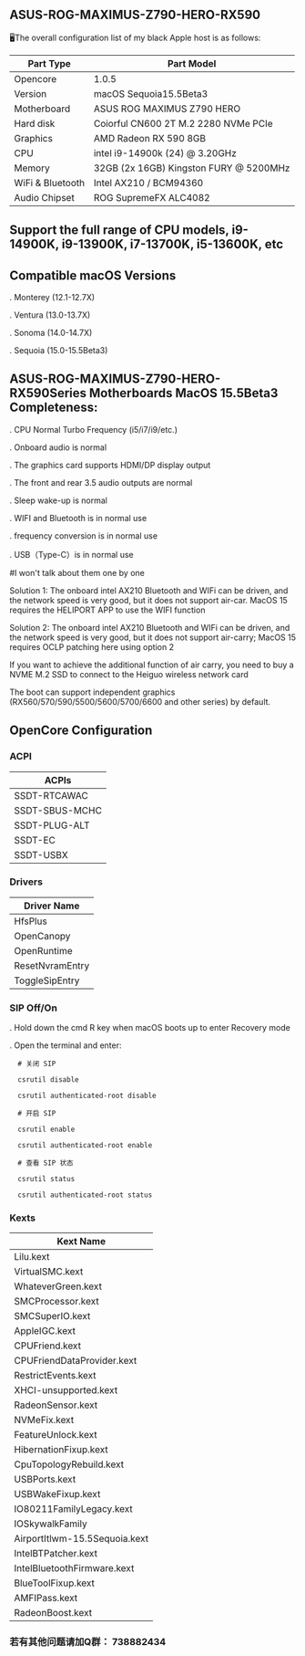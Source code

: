 ## ASUS-ROG-MAXIMUS-Z790-HERO-RX590

🖥️The overall configuration list of my black Apple host is as follows:

| Part Type            | Part Model 
|----------------------|----------------------------------------------|
| Opencore             |  1.0.5                                       |
| Version              |  macOS Sequoia15.5Beta3                      |
| Motherboard          |  ASUS ROG MAXIMUS Z790 HERO                  |
| Hard disk            |  Coiorful CN600 2T M.2 2280 NVMe PCIe        |
| Graphics             |  AMD Radeon RX 590 8GB                       |
| CPU                  |  intel i9-14900k (24) @ 3.20GHz              |
| Memory               |  32GB (2x 16GB) Kingston FURY @ 5200MHz      |
| WiFi & Bluetooth     |  Intel AX210 / BCM94360                      |
| Audio Chipset        |  ROG SupremeFX ALC4082                       |

## Support the full range of CPU models,  i9-14900K, i9-13900K, i7-13700K, i5-13600K, etc

## Compatible macOS Versions

. Monterey (12.1-12.7X)

. Ventura (13.0-13.7X)

. Sonoma (14.0-14.7X)

. Sequoia (15.0-15.5Beta3)

## ASUS-ROG-MAXIMUS-Z790-HERO-RX590Series Motherboards MacOS 15.5Beta3 Completeness:

. CPU Normal Turbo Frequency (i5/i7/i9/etc.)

. Onboard audio is normal

. The graphics card supports HDMI/DP display output

. The front and rear 3.5 audio outputs are normal

. Sleep wake-up is normal

. WIFI and Bluetooth is in normal use

. frequency conversion is in normal use

. USB（Type-C）is in normal use

#I won't talk about them one by one

Solution 1: The onboard intel AX210 Bluetooth and WIFi can be driven, and the network speed is very good, but it does not support air-car. MacOS 15 requires the HELIPORT APP to use the WIFI function

Solution 2: The onboard intel AX210 Bluetooth and WIFi can be driven, and the network speed is very good, but it does not support air-carry; MacOS 15 requires OCLP patching here using option 2

If you want to achieve the additional function of air carry, you need to buy a NVME M.2 SSD to connect to the Heiguo wireless network card

The boot can support independent graphics (RX560/570/590/5500/5600/5700/6600 and other series) by default.

## OpenCore Configuration

### ACPI

| ACPIs                    |
|--------------------------|
|  SSDT-RTCAWAC            |
|  SSDT-SBUS-MCHC          |
|  SSDT-PLUG-ALT           |
|  SSDT-EC                 |
|  SSDT-USBX               | 

### Drivers

| Driver Name     |
|-----------------|
| HfsPlus         |
| OpenCanopy      |
| OpenRuntime     |
| ResetNvramEntry |
| ToggleSipEntry  |

### SIP Off/On

. Hold down the cmd R key when macOS boots up to enter Recovery mode

. Open the terminal and enter:

      # 关闭 SIP
      
      csrutil disable
      
      csrutil authenticated-root disable
      
      # 开启 SIP

      csrutil enable
      
      csrutil authenticated-root enable
      
      # 查看 SIP 状态
      
      csrutil status
      
      csrutil authenticated-root status

### Kexts

| Kext Name                             |
|---------------------------------------|
| Lilu.kext                             |
| VirtualSMC.kext                       |
| WhateverGreen.kext                    |
| SMCProcessor.kext                     |
| SMCSuperIO.kext                       |
| AppleIGC.kext                         |
| CPUFriend.kext                        |
| CPUFriendDataProvider.kext            | 
| RestrictEvents.kext                   |
| XHCI-unsupported.kext                 |
| RadeonSensor.kext                     |
| NVMeFix.kext                          |
| FeatureUnlock.kext                    | 
| HibernationFixup.kext                 | 
| CpuTopologyRebuild.kext               | 
| USBPorts.kext                         | 
| USBWakeFixup.kext                     | 
| IO80211FamilyLegacy.kext              | 
| IOSkywalkFamily                       |
| AirportItlwm-15.5Sequoia.kext         | 
| IntelBTPatcher.kext                   | 
| IntelBluetoothFirmware.kext           |
| BlueToolFixup.kext                    |
| AMFIPass.kext                         |
| RadeonBoost.kext                      |

###  若有其他问题请加Q群： 738882434
